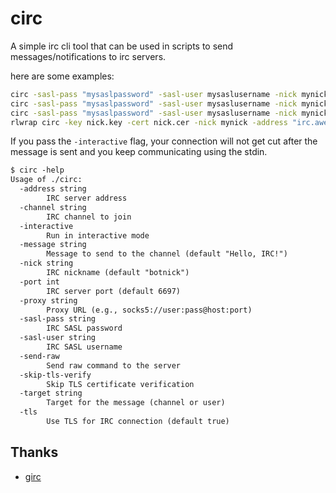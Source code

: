 # circ

A simple irc cli tool that can be used in scripts to send messages/notifications to irc servers.

here are some examples:

```bash
circ -sasl-pass "mysaslpassword" -sasl-user mysaslusername -nick mynick -address "irc.awesome.com" -port 6697 -message "hello" -target "user"
circ -sasl-pass "mysaslpassword" -sasl-user mysaslusername -nick mynick -address "irc.awesome.com" -port 6697 -message "hello" -target "#channel"
circ -sasl-pass "mysaslpassword" -sasl-user mysaslusername -nick mynick -address "irc.awesome.com" -port 6697 -message "hello" -target "#channel" -interactive
rlwrap circ -key nick.key -cert nick.cer -nick mynick -address "irc.awesome.com" -port 6697 -message "hello" -target "user" -interactive
```

If you pass the `-interactive` flag, your connection will not get cut after the message is sent and you keep communicating using the stdin.

```txt
$ circ -help
Usage of ./circ:
  -address string
        IRC server address
  -channel string
        IRC channel to join
  -interactive
        Run in interactive mode
  -message string
        Message to send to the channel (default "Hello, IRC!")
  -nick string
        IRC nickname (default "botnick")
  -port int
        IRC server port (default 6697)
  -proxy string
        Proxy URL (e.g., socks5://user:pass@host:port)
  -sasl-pass string
        IRC SASL password
  -sasl-user string
        IRC SASL username
  -send-raw
        Send raw command to the server
  -skip-tls-verify
        Skip TLS certificate verification
  -target string
        Target for the message (channel or user)
  -tls
        Use TLS for IRC connection (default true)
```

## Thanks

* [girc](https://github.com/lrstanley/girc)
